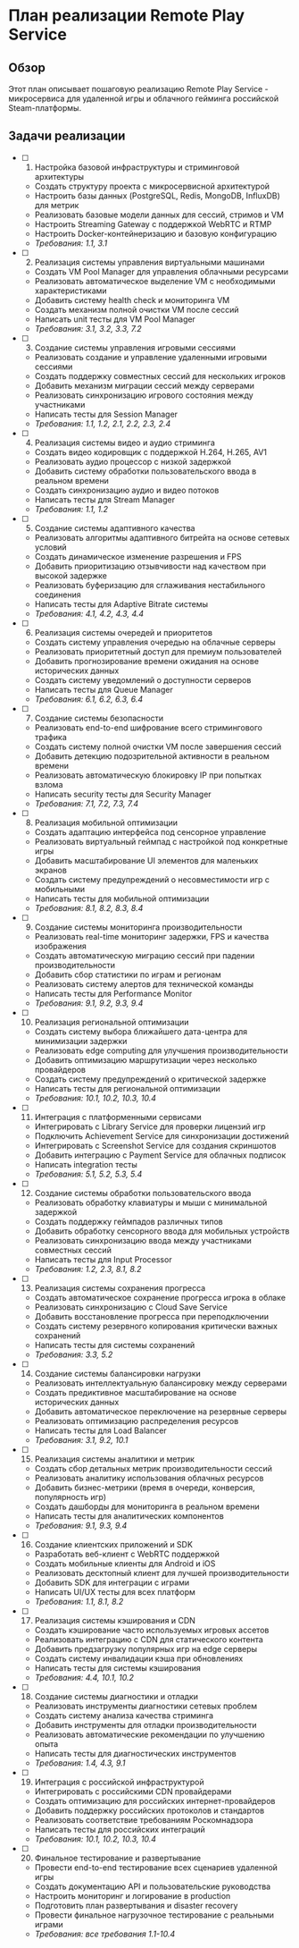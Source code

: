 # План реализации Remote Play Service

## Обзор

Этот план описывает пошаговую реализацию Remote Play Service - микросервиса для удаленной игры и облачного гейминга российской Steam-платформы.

## Задачи реализации

- [ ] 1. Настройка базовой инфраструктуры и стриминговой архитектуры
  - Создать структуру проекта с микросервисной архитектурой
  - Настроить базы данных (PostgreSQL, Redis, MongoDB, InfluxDB) для метрик
  - Реализовать базовые модели данных для сессий, стримов и VM
  - Настроить Streaming Gateway с поддержкой WebRTC и RTMP
  - Настроить Docker-контейнеризацию и базовую конфигурацию
  - _Требования: 1.1, 3.1_

- [ ] 2. Реализация системы управления виртуальными машинами
  - Создать VM Pool Manager для управления облачными ресурсами
  - Реализовать автоматическое выделение VM с необходимыми характеристиками
  - Добавить систему health check и мониторинга VM
  - Создать механизм полной очистки VM после сессий
  - Написать unit тесты для VM Pool Manager
  - _Требования: 3.1, 3.2, 3.3, 7.2_

- [ ] 3. Создание системы управления игровыми сессиями
  - Реализовать создание и управление удаленными игровыми сессиями
  - Создать поддержку совместных сессий для нескольких игроков
  - Добавить механизм миграции сессий между серверами
  - Реализовать синхронизацию игрового состояния между участниками
  - Написать тесты для Session Manager
  - _Требования: 1.1, 1.2, 2.1, 2.2, 2.3, 2.4_

- [ ] 4. Реализация системы видео и аудио стриминга
  - Создать видео кодировщик с поддержкой H.264, H.265, AV1
  - Реализовать аудио процессор с низкой задержкой
  - Добавить систему обработки пользовательского ввода в реальном времени
  - Создать синхронизацию аудио и видео потоков
  - Написать тесты для Stream Manager
  - _Требования: 1.1, 1.2_

- [ ] 5. Создание системы адаптивного качества
  - Реализовать алгоритмы адаптивного битрейта на основе сетевых условий
  - Создать динамическое изменение разрешения и FPS
  - Добавить приоритизацию отзывчивости над качеством при высокой задержке
  - Реализовать буферизацию для сглаживания нестабильного соединения
  - Написать тесты для Adaptive Bitrate системы
  - _Требования: 4.1, 4.2, 4.3, 4.4_

- [ ] 6. Реализация системы очередей и приоритетов
  - Создать систему управления очередью на облачные серверы
  - Реализовать приоритетный доступ для премиум пользователей
  - Добавить прогнозирование времени ожидания на основе исторических данных
  - Создать систему уведомлений о доступности серверов
  - Написать тесты для Queue Manager
  - _Требования: 6.1, 6.2, 6.3, 6.4_

- [ ] 7. Создание системы безопасности
  - Реализовать end-to-end шифрование всего стримингового трафика
  - Создать систему полной очистки VM после завершения сессий
  - Добавить детекцию подозрительной активности в реальном времени
  - Реализовать автоматическую блокировку IP при попытках взлома
  - Написать security тесты для Security Manager
  - _Требования: 7.1, 7.2, 7.3, 7.4_

- [ ] 8. Реализация мобильной оптимизации
  - Создать адаптацию интерфейса под сенсорное управление
  - Реализовать виртуальный геймпад с настройкой под конкретные игры
  - Добавить масштабирование UI элементов для маленьких экранов
  - Создать систему предупреждений о несовместимости игр с мобильными
  - Написать тесты для мобильной оптимизации
  - _Требования: 8.1, 8.2, 8.3, 8.4_

- [ ] 9. Создание системы мониторинга производительности
  - Реализовать real-time мониторинг задержки, FPS и качества изображения
  - Создать автоматическую миграцию сессий при падении производительности
  - Добавить сбор статистики по играм и регионам
  - Реализовать систему алертов для технической команды
  - Написать тесты для Performance Monitor
  - _Требования: 9.1, 9.2, 9.3, 9.4_

- [ ] 10. Реализация региональной оптимизации
  - Создать систему выбора ближайшего дата-центра для минимизации задержки
  - Реализовать edge computing для улучшения производительности
  - Добавить оптимизацию маршрутизации через несколько провайдеров
  - Создать систему предупреждений о критической задержке
  - Написать тесты для региональной оптимизации
  - _Требования: 10.1, 10.2, 10.3, 10.4_

- [ ] 11. Интеграция с платформенными сервисами
  - Интегрировать с Library Service для проверки лицензий игр
  - Подключить Achievement Service для синхронизации достижений
  - Интегрировать с Screenshot Service для создания скриншотов
  - Добавить интеграцию с Payment Service для облачных подписок
  - Написать integration тесты
  - _Требования: 5.1, 5.2, 5.3, 5.4_

- [ ] 12. Создание системы обработки пользовательского ввода
  - Реализовать обработку клавиатуры и мыши с минимальной задержкой
  - Создать поддержку геймпадов различных типов
  - Добавить обработку сенсорного ввода для мобильных устройств
  - Реализовать синхронизацию ввода между участниками совместных сессий
  - Написать тесты для Input Processor
  - _Требования: 1.2, 2.3, 8.1, 8.2_

- [ ] 13. Реализация системы сохранения прогресса
  - Создать автоматическое сохранение прогресса игрока в облаке
  - Реализовать синхронизацию с Cloud Save Service
  - Добавить восстановление прогресса при переподключении
  - Создать систему резервного копирования критически важных сохранений
  - Написать тесты для системы сохранений
  - _Требования: 3.3, 5.2_

- [ ] 14. Создание системы балансировки нагрузки
  - Реализовать интеллектуальную балансировку между серверами
  - Создать предиктивное масштабирование на основе исторических данных
  - Добавить автоматическое переключение на резервные серверы
  - Реализовать оптимизацию распределения ресурсов
  - Написать тесты для Load Balancer
  - _Требования: 3.1, 9.2, 10.1_

- [ ] 15. Реализация системы аналитики и метрик
  - Создать сбор детальных метрик производительности сессий
  - Реализовать аналитику использования облачных ресурсов
  - Добавить бизнес-метрики (время в очереди, конверсия, популярность игр)
  - Создать дашборды для мониторинга в реальном времени
  - Написать тесты для аналитических компонентов
  - _Требования: 9.1, 9.3, 9.4_

- [ ] 16. Создание клиентских приложений и SDK
  - Разработать веб-клиент с WebRTC поддержкой
  - Создать мобильные клиенты для Android и iOS
  - Реализовать десктопный клиент для лучшей производительности
  - Добавить SDK для интеграции с играми
  - Написать UI/UX тесты для всех платформ
  - _Требования: 1.1, 8.1, 8.2_

- [ ] 17. Реализация системы кэширования и CDN
  - Создать кэширование часто используемых игровых ассетов
  - Реализовать интеграцию с CDN для статического контента
  - Добавить предзагрузку популярных игр на edge серверы
  - Создать систему инвалидации кэша при обновлениях
  - Написать тесты для системы кэширования
  - _Требования: 4.4, 10.1, 10.2_

- [ ] 18. Создание системы диагностики и отладки
  - Реализовать инструменты диагностики сетевых проблем
  - Создать систему анализа качества стриминга
  - Добавить инструменты для отладки производительности
  - Реализовать автоматические рекомендации по улучшению опыта
  - Написать тесты для диагностических инструментов
  - _Требования: 1.4, 4.3, 9.1_

- [ ] 19. Интеграция с российской инфраструктурой
  - Интегрировать с российскими CDN провайдерами
  - Создать оптимизацию для российских интернет-провайдеров
  - Добавить поддержку российских протоколов и стандартов
  - Реализовать соответствие требованиям Роскомнадзора
  - Написать тесты для российских интеграций
  - _Требования: 10.1, 10.2, 10.3, 10.4_

- [ ] 20. Финальное тестирование и развертывание
  - Провести end-to-end тестирование всех сценариев удаленной игры
  - Создать документацию API и пользовательские руководства
  - Настроить мониторинг и логирование в production
  - Подготовить план развертывания и disaster recovery
  - Провести финальное нагрузочное тестирование с реальными играми
  - _Требования: все требования 1.1-10.4_